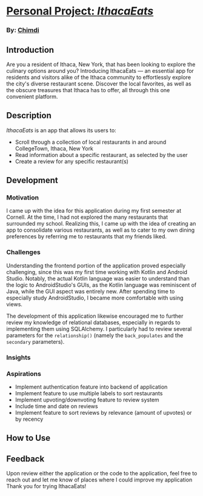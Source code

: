 # [Personal Project: _IthacaEats_](https://github.com/cejiogu/IthacaEats)

### By: [Chimdi](https://github.com/cejiogu/)

## Introduction
Are you a resident of Ithaca, New York, that has been looking to explore the culinary options around you? Introducing IthacaEats — an essential app for residents and visitors alike of the Ithaca community to effortlessly explore the city's diverse restaurant scene. Discover the local favorites, as well as the obscure treasures that Ithaca has to offer, all through this one convenient platform.  

## Description

_IthacaEats_ is an app that allows its users to:
- Scroll through a collection of local restaurants in and around CollegeTown, Ithaca, New York
- Read information about a specific restaurant, as selected by the user
- Create a review for any specific restaurant(s)

## Development
### Motivation
I came up with the idea for this application during my first semester at Cornell. At the time, I had not explored the many restaurants that surrounded my school. Realizing this, I came up with the idea of creating an app to consolidate various restaurants, as well as to cater to my own dining preferences by referring me to restaurants that my friends liked.

### Challenges
Understanding the frontend portion of the application proved especially challenging, since this was my first time working with Kotlin and Android Studio. Notably, the actual Kotlin language was easier to understand than the logic to AndroidStudio's GUIs, as the Kotlin language was reminiscent of Java, while the GUI aspect was entirely new. After spending time to especially study AndroidStudio, I became more comfortable with using views.

The development of this application likewise encouraged me to further review my knowledge of relational databases, especially in regards to implementing them using SQLAlchemy. I particularly had to review several parameters for the ```relationship()``` (namely the ```back_populates``` and the ```secondary``` parameters).

### Insights
### Aspirations
- Implement authentication feature into backend of application
- Implement feature to use multiple labels to sort restaurants
- Implement upvoting/downvoting feature to review system
- Include time and date on reviews
- Implement feature to sort reviews by relevance (amount of upvotes) or by recency  

## How to Use

## Feedback
Upon review either the application or the code to the application, feel free to reach out and let me know of places where I could improve my application Thank you for trying IthacaEats!